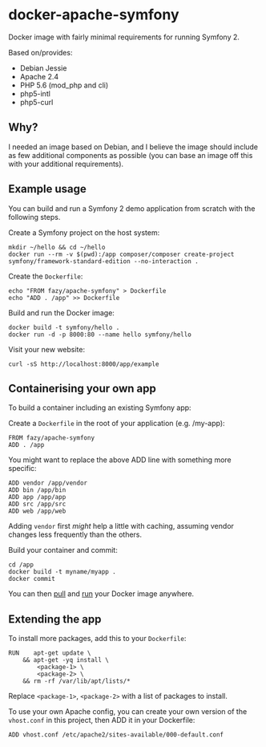 docker-apache-symfony
=====================

Docker image with fairly minimal requirements for running Symfony 2.

Based on/provides:

* Debian Jessie
* Apache 2.4
* PHP 5.6 (mod_php and cli)
* php5-intl
* php5-curl

Why?
----

I needed an image based on Debian, and I believe the image should include as few additional components as
possible (you can base an image off this with your additional requirements).


Example usage
-------------

You can build and run a Symfony 2 demo application from scratch with the following steps.

Create a Symfony project on the host system:

    mkdir ~/hello && cd ~/hello
    docker run --rm -v $(pwd):/app composer/composer create-project symfony/framework-standard-edition --no-interaction .

Create the `Dockerfile`:

    echo "FROM fazy/apache-symfony" > Dockerfile
    echo "ADD . /app" >> Dockerfile

Build and run the Docker image:

    docker build -t symfony/hello .
    docker run -d -p 8000:80 --name hello symfony/hello

Visit your new website:

    curl -sS http://localhost:8000/app/example


Containerising your own app
---------------------------

To build a container including an existing Symfony app:

Create a `Dockerfile` in the root of your application (e.g. /my-app):

    FROM fazy/apache-symfony
    ADD . /app

You might want to replace the above ADD line with something more specific:

    ADD vendor /app/vendor
    ADD bin /app/bin
    ADD app /app/app
    ADD src /app/src
    ADD web /app/web

Adding `vendor` first *might* help a little with caching, assuming vendor changes less frequently than the others.

Build your container and commit:

    cd /app
    docker build -t myname/myapp .
    docker commit

You can then [pull](http://docs.docker.com/reference/commandline/cli/#pull) and
[run](https://docs.docker.com/reference/run/) your Docker image anywhere.


Extending the app
-----------------

To install more packages, add this to your `Dockerfile`:

    RUN    apt-get update \
        && apt-get -yq install \
            <package-1> \
            <package-2> \
        && rm -rf /var/lib/apt/lists/*

Replace `<package-1>`, `<package-2>` with a list of packages to install.

To use your own Apache config, you can create your own version of the `vhost.conf` in this project, then
ADD it in your Dockerfile:

    ADD vhost.conf /etc/apache2/sites-available/000-default.conf

